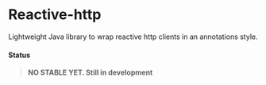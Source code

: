 # Reactive-http

Lightweight Java library to wrap reactive http clients in an annotations style.

#### Status
> **NO STABLE YET. Still in development**
